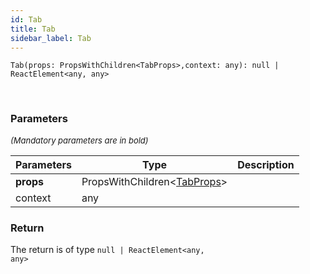 ```yaml
---
id: Tab
title: Tab
sidebar_label: Tab
---
```


```tsx
Tab(props: PropsWithChildren<TabProps>,context: any): null | ReactElement<any, any>
```
<br/>



### Parameters

<font size="2"><i>(Mandatory parameters are in bold)</i></font>

| Parameters | Type | Description |
| --------- | ---- | ----------- |
| **props** | PropsWithChildren<[TabProps](/api2/types/TabProps.md)\> |  |
| context | any |  |


### Return



The return is of type <code>null | ReactElement<any, any\></code>